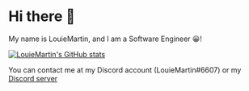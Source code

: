 # Hi there 👋

My name is LouieMartin, and I am a Software Engineer 😀!

[![LouieMartin's GitHub stats](https://github-readme-stats.vercel.app/api?username=LouieMartin&theme=dracula)](https://github.com/anuraghazra/github-readme-stats)

You can contact me at my Discord account (LouieMartin#6607) or my [Discord server](https://discord.gg/nF8fcXExzT)

<!--
**LouieMartin/LouieMartin** is a ✨ _special_ ✨ repository because its `README.md` (this file) appears on your GitHub profile.

Here are some ideas to get you started:

- 🔭 I’m currently working on ...
- 🌱 I’m currently learning ...
- 👯 I’m looking to collaborate on ...
- 🤔 I’m looking for help with ...
- 💬 Ask me about ...
- 📫 How to reach me: ...
- 😄 Pronouns: ...
- ⚡ Fun fact: ...
-->
